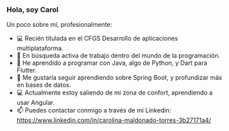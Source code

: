 ###     Hola, soy Carol

Un poco sobre mí, profesionalmente:

- 💻 Recién titulada en el CFGS Desarrollo de aplicaciones multiplataforma.
- 🔭 En búsqueda activa de trabajo dentro del mundo de la programación.
- 🌱 He aprendido a programar con Java, algo de Python, y Dart para Flutter.
- 🌱 Me gustaría seguir aprendiendo sobre Spring Boot, y profundizar más en bases de datos.
- 💻 Actualmente estoy saliendo de mi zona de confort, aprendiendo a usar Angular.
- 📫 Puedes contactar conmigo a través de mi Linkedin: https://www.linkedin.com/in/carolina-maldonado-torres-3b27171a4/
  

